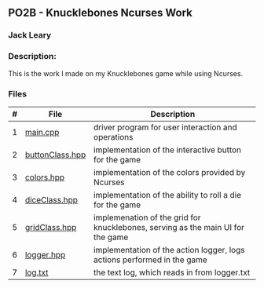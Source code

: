 ## PO2B - Knucklebones Ncurses Work
### Jack Leary
### Description:
This is the work I made on my Knucklebones game while using Ncurses.

### Files

|   #   | File            | Description                                        |
| :---: | --------------- | -------------------------------------------------- |
|   1   | [main.cpp](https://github.com/jackleary271/2143-OOP/blob/main/Assignments/PO1/main.cpp)        | driver program for user interaction and operations |
|   2   | [buttonClass.hpp](https://github.com/jackleary271/2143-OOP/blob/main/Assignments/PO2C/buttonClass.hpp)    | implementation of the interactive button for the game |
|   3   | [colors.hpp](https://github.com/jackleary271/2143-OOP/blob/main/Assignments/PO2C/colors.hpp)      | implementation of the colors provided by Ncurses |
|   4   | [diceClass.hpp](https://github.com/jackleary271/2143-OOP/blob/main/Assignments/PO2C/diceClass.hpp)  | implementation of the ability to roll a die for the game |
|   5   | [gridClass.hpp](https://github.com/jackleary271/2143-OOP/blob/main/Assignments/PO2C/gridClass.hpp)  | implemenation of the grid for knucklebones, serving as the main UI for the game |
|   6   | [logger.hpp](https://github.com/jackleary271/2143-OOP/blob/main/Assignments/PO2C/logger.hpp)  | implementation of the action logger, logs actions performed in the game |
|   7   | [log.txt](https://github.com/jackleary271/2143-OOP/blob/main/Assignments/PO2C/log.txt)  | the text log, which reads in from logger.txt |
